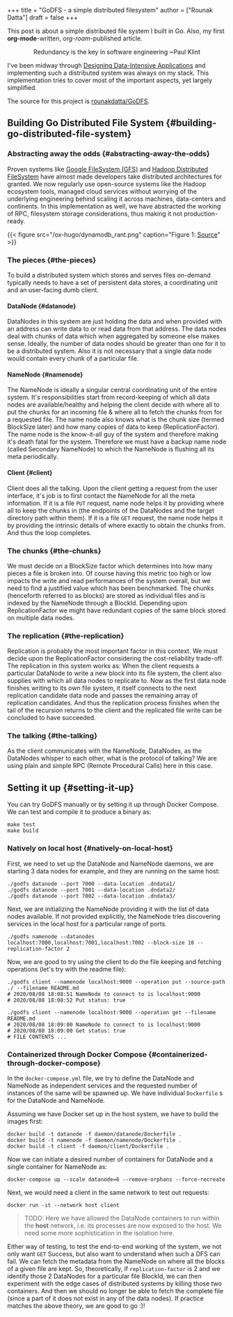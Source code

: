 +++
title = "GoDFS - a simple distributed filesystem"
author = ["Rounak Datta"]
draft = false
+++

This post is about a simple distributed file system I built in Go. Also, my first **org-mode**-written, _org-roam_-published article.

<style>.org-center { margin-left: auto; margin-right: auto; text-align: center; }</style>

<div class="org-center">
  <div></div>

Redundancy is the key in software engineering ~Paul Klint

</div>

I've been midway through [Designing Data-Intensive Applications](https://www.goodreads.com/book/show/23463279-designing-data-intensive-applications) and implementing such a distributed system was always on my stack. This implementation tries to cover most of the important aspects, yet largely simplified.

The source for this project is [rounakdatta/GoDFS](https://github.com/rounakdatta/GoDFS).


## Building Go Distributed File System {#building-go-distributed-file-system}


### Abstracting away the odds {#abstracting-away-the-odds}

Proven systems like [Google FileSystem (GFS)](https://static.googleusercontent.com/media/research.google.com/en//archive/gfs-sosp2003.pdf) and [Hadoop Distributed FileSystem](https://hadoop.apache.org/docs/r1.2.1/hdfs%5Fdesign.pdf) have almost made developers take distributed architectures for granted. We now regularly use open-source systems like the Hadoop ecosystem tools, managed cloud services without worrying of the underlying engineering behind scaling it across machines, data-centers and continents. In this implementation as well, we have abstracted the working of RPC, filesystem storage considerations, thus making it not production-ready.

{{< figure src="/ox-hugo/dynamodb_rant.png" caption="Figure 1: [Source](https://www.jeremydaly.com/takeaways-from-dynamodb-deep-dive-advanced-design-patterns-dat403/)" >}}


### The pieces {#the-pieces}

To build a distributed system which stores and serves files on-demand typically needs to have a set of persistent data stores, a coordinating unit and an user-facing dumb client.


#### DataNode {#datanode}

DataNodes in this system are just holding the data and when provided with an address can write data to or read data from that address. The data nodes deal with chunks of data which when aggregated by someone else makes sense. Ideally, the number of data nodes should be greater than one for it to be a distributed system. Also it is not necessary that a single data node would contain every chunk of a particular file.


#### NameNode {#namenode}

The NameNode is ideally a singular central coordinating unit of the entire system. It's responsibilities start from record-keeping of which all data nodes are available/healthy and helping the client decide with where all to put the chunks for an incoming file & where all to fetch the chunks from for a requested file. The name node also knows what is the chunk size (termed BlockSize later) and how many copies of data to keep (ReplicationFactor). The name node is the know-it-all guy of the system and therefore making it's death fatal for the system. Therefore we must have a backup name node (called Secondary NameNode) to which the NameNode is flushing all its meta periodically.


#### Client {#client}

Client does all the talking. Upon the client getting a request from the user interface, it's job is to first contact the NameNode for all the meta information. If it is a file `PUT` request, name node helps it by providing where all to keep the chunks in (the endpoints of the DataNodes and the target directory path within them). If it is a file `GET` request, the name node helps it by providing the intrinsic details of where exactly to obtain the chunks from. And thus the loop completes.


### The chunks {#the-chunks}

We must decide on a BlockSize factor which determines into how many pieces a file is broken into. Of course having this metric too high or low impacts the write and read performances of the system overall, but we need to find a justified value which has been benchmarked. The chunks (henceforth referred to as blocks) are stored as individual files and is indexed by the NameNode through a BlockId. Depending upon ReplicationFactor we might have redundant copies of the same block stored on multiple data nodes.


### The replication {#the-replication}

Replication is probably the most important factor in this context. We must decide upon the ReplicationFactor considering the cost-reliability trade-off. The replication in this system works as: When the client requests a particular DataNode to write a new block into its file system, the client also supplies with which all data nodes to replicate to. Now as the first data node finishes writing to its own file system, it itself connects to the next replication candidate data node and passes the remaining array of replication candidates. And thus the replication process finishes when the tail of the recursion returns to the client and the replicated file write can be concluded to have succeeded.


### The talking {#the-talking}

As the client communicates with the NameNode, DataNodes, as the DataNodes whisper to each other, what is the protocol of talking? We are using plain and simple RPC (Remote Procedural Calls) here in this case.


## Setting it up {#setting-it-up}

You can try GoDFS manually or by setting it up through Docker Compose. We can test and compile it to produce a binary as:

<a id="code-snippet--testing and building"></a>
```shell
make test
make build
```


### Natively on local host {#natively-on-local-host}

First, we need to set up the DataNode and NameNode daemons, we are starting 3 data nodes for example, and they are running on the same host:

<a id="code-snippet--booting datanodes"></a>
```shell
./godfs datanode --port 7000 --data-location .dndata1/
./godfs datanode --port 7001 --data-location .dndata2/
./godfs datanode --port 7002 --data-location .dndata3/
```

Next, we are initializing the NameNode providing it with the list of data nodes available. If not provided explicitly, the NameNode tries discovering services in the local host for a particular range of ports.

<a id="code-snippet--booting namenode"></a>
```shell
./godfs namenode --datanodes localhost:7000,localhost:7001,localhost:7002 --block-size 10 --replication-factor 2
```

Now, we are good to try using the client to do the file keeping and fetching operations (let's try with the readme file):

<a id="code-snippet--testing client"></a>
```shell
./godfs client --namenode localhost:9000 --operation put --source-path ./ --filename README.md
# 2020/08/08 18:08:51 NameNode to connect to is localhost:9000
# 2020/08/08 18:08:52 Put status: true

./godfs client --namenode localhost:9000 --operation get --filename README.md
# 2020/08/08 18:09:00 NameNode to connect to is localhost:9000
# 2020/08/08 18:09:00 Get status: true
# FILE CONTENTS ...
```


### Containerized through Docker Compose {#containerized-through-docker-compose}

In the `docker-compose.yml` file, we try to define the DataNode and NameNode as independent services and the requested number of instances of the same will be spawned up. We have individual `Dockerfile` s for the DataNode and NameNode.

Assuming we have Docker set up in the host system, we have to build the images first:

<a id="code-snippet--building docker images"></a>
```shell
docker build -t datanode -f daemon/datanode/Dockerfile .
docker build -t namenode -f daemon/namenode/Dockerfile .
docker build -t client -f daemon/client/Dockerfile .
```

Now we can initiate a desired number of containers for DataNode and a single container for NameNode as:

<a id="code-snippet--booting the composed containers"></a>
```shell
docker-compose up --scale datanode=6 --remove-orphans --force-recreate
```

Next, we would need a client in the same network to test out requests:

<a id="code-snippet--interacting through a client container"></a>
```shell
docker run -it --network host client
```

> TODO: Here we have allowed the DataNode containers to run within the **host** network, i.e. its processes are now exposed to the host. We need some more sophistication in the isolation here.

Either way of testing, to test the end-to-end working of the system, we not only want `GET` Success, but also want to understand when such a DFS can fail. We can fetch the metadata from the NameNode on where all the blocks of a given file are kept. So, theoretically, if `replication-factor` is 2 and we identify those 2 DataNodes for a particular file BlockId, we can then experiment with the edge cases of distributed systems by killing those two containers. And then we should no longer be able to fetch the complete file (since a part of it does not exist in any of the data nodes). If practice matches the above theory, we are good to go :)!
